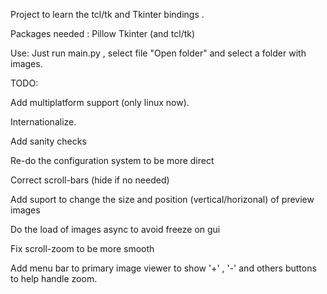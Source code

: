 Project to learn the tcl/tk and Tkinter bindings .

Packages needed : 
	Pillow
	Tkinter (and tcl/tk)

Use: 
Just run main.py , select file "Open folder" and select a folder 
with images. 


TODO:

Add multiplatform support (only linux now).

Internationalize.

Add sanity checks

Re-do the configuration system to be more direct 

Correct scroll-bars (hide if no needed)

Add suport to change the size and position (vertical/horizonal) 
of preview images

Do the load of images async to avoid freeze on gui

Fix scroll-zoom to be more smooth

Add menu bar to primary image viewer to show '+' , '-' and others
buttons to help handle zoom.




	
